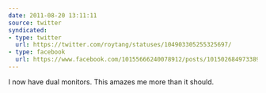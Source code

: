 ```yaml
---
date: 2011-08-20 13:11:11
source: twitter
syndicated:
- type: twitter
  url: https://twitter.com/roytang/statuses/104903305255325697/
- type: facebook
  url: https://www.facebook.com/10155666240078912/posts/10150268497338912
---
```


I now have dual monitors. This amazes me more than it should.